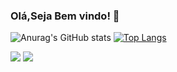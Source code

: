 ### Olá,Seja Bem vindo! 👋
![Anurag's GitHub stats](https://github-readme-stats.vercel.app/api?username=mikas-hash&show_icons=true&theme=dracula)
[![Top Langs](https://github-readme-stats.vercel.app/api/top-langs/?username=mikas-hash&theme=dracula)](https://github.com/anuraghazra/github-readme-stats)

<div> 
  <a href="https://www.instagram.com/miguelpinheiro.js/?hl=pt-br" target="_blank"><img src="https://img.shields.io/badge/-Instagram-%23E4405F?style=for-the-badge&logo=instagram&logoColor=white" target="_blank"></a>
  <a href="https://www.linkedin.com/in/miguel-pinheiro-leite-269905184/" target="_blank"><img src="https://img.shields.io/badge/-LinkedIn-%230077B5?style=for-the-badge&logo=linkedin&logoColor=white" target="_blank"></a> 
</div>


